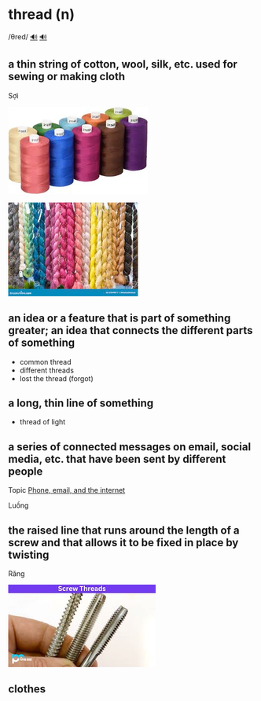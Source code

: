 # thread (n)

/θred/ [🔊](https://www.oxfordlearnersdictionaries.com/media/english/uk_pron/t/thr/threa/thread__gb_1.mp3) [🔊](https://www.oxfordlearnersdictionaries.com/media/english/us_pron/t/thr/threa/thread__us_1.mp3)

## a thin string of cotton, wool, silk, etc. used for sewing or making cloth

Sợi

![thread-01](thread-01.png)

![thread-02](thread-02.png)

## an idea or a feature that is part of something greater; an idea that connects the different parts of something

- common thread
- different threads
- lost the thread (forgot)

## a long, thin line of something

- thread of light

## a series of connected messages on email, social media, etc. that have been sent by different people

Topic [Phone, email, and the internet](../topics/phones-email-and-the-internet.md#phones-email--the-internet)

Luồng

## the raised line that runs around the length of a screw and that allows it to be fixed in place by twisting

Răng

![thread-03](thread-03.png)

## clothes
